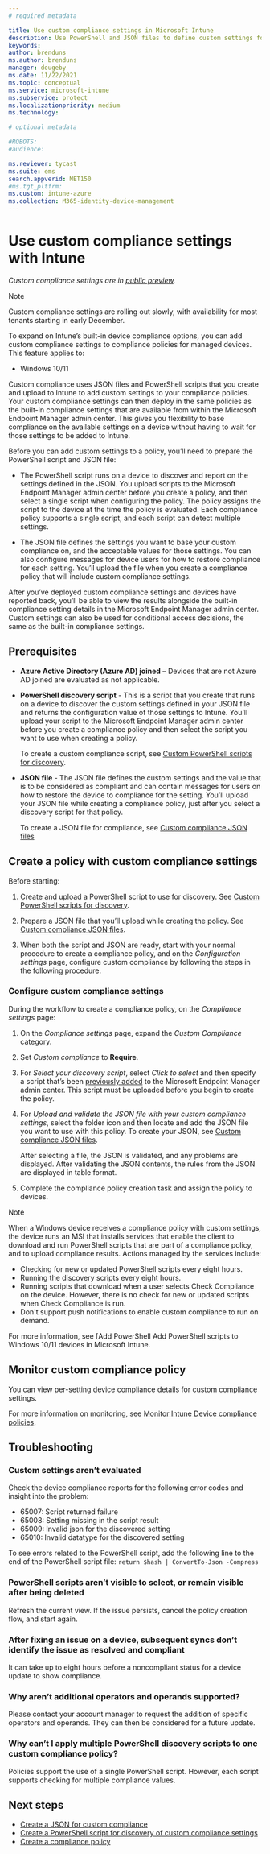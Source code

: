 ```yaml
---
# required metadata

title: Use custom compliance settings in Microsoft Intune
description: Use PowerShell and JSON files to define custom settings for device compliance policies in Intune.
keywords:
author: brenduns
ms.author: brenduns
manager: dougeby
ms.date: 11/22/2021
ms.topic: conceptual
ms.service: microsoft-intune
ms.subservice: protect
ms.localizationpriority: medium
ms.technology:

# optional metadata

#ROBOTS:
#audience:

ms.reviewer: tycast
ms.suite: ems
search.appverid: MET150
#ms.tgt_pltfrm:
ms.custom: intune-azure
ms.collection: M365-identity-device-management
---
```


# Use custom compliance settings with Intune

*Custom compliance settings are in [public preview](../fundamentals/public-preview.md).*

> [!NOTE]
> Custom compliance settings are rolling out slowly, with availability for most tenants starting in early December.

To expand on Intune’s built-in device compliance options, you can add custom compliance settings to compliance policies for managed devices.
This feature applies to:

- Windows 10/11

Custom compliance uses JSON files and PowerShell scripts that you create and upload to Intune to add custom settings to your compliance policies. Your custom compliance settings can then deploy in the same policies as the built-in compliance settings that are available from within the Microsoft Endpoint Manager admin center. This gives you flexibility to base compliance on the available settings on a device without having to wait for those settings to be added to Intune.

Before you can add custom settings to a policy, you’ll need to prepare the PowerShell script and JSON file:

- The PowerShell script runs on a device to discover and report on the settings defined in the JSON. You upload scripts to the Microsoft Endpoint Manager admin center before you create a policy, and then select a single script when configuring the policy. The policy assigns the script to the device at the time the policy is evaluated. Each compliance policy supports a single script, and each script can detect multiple settings.

- The JSON file defines the settings you want to base your custom compliance on, and the acceptable values for those settings. You can also configure messages for device users for how to restore compliance for each setting. You’ll upload the file when you create a compliance policy that will include custom compliance settings.

After you’ve deployed custom compliance settings and devices have reported back, you’ll be able to view the results alongside the built-in compliance setting details in the Microsoft Endpoint Manager admin center.  Custom settings can also be used for conditional access decisions, the same as the built-in compliance settings. 

## Prerequisites

- **Azure Active Directory (Azure AD) joined** – Devices that are not Azure AD joined are evaluated as not applicable.

- **PowerShell discovery script** - This is a script that you create that runs on a device to discover the custom settings defined in your JSON file and returns the configuration value of those settings to Intune. You’ll upload your script to the Microsoft Endpoint Manager admin center before you create a compliance policy and then select the script you want to use when creating a policy.

  To create a custom compliance script, see [Custom PowerShell scripts for discovery](../protect/compliance-custom-script.md).

- **JSON file** - The  JSON file defines the custom settings and the value that is to be considered as compliant and can contain messages for users on how to restore the device to compliance for the setting. You’ll upload your JSON file while creating a compliance policy, just after you select a discovery script for that policy.

  To create a JSON file for compliance, see [Custom compliance JSON files](../protect/compliance-custom-json.md)

## Create a policy with custom compliance settings

Before starting:

1. Create and upload a PowerShell script to use for discovery.  See [Custom PowerShell scripts for  discovery](../protect/compliance-custom-script.md).

2. Prepare a JSON file that you’ll upload while creating the policy. See [Custom compliance JSON files](../protect/compliance-custom-json.md).

3. When both the script and JSON are ready, start with your normal procedure to create a compliance policy, and on the *Configuration settings* page, configure custom compliance by following the steps in the following procedure.

### Configure custom compliance settings

During the workflow to create a compliance policy, on the *Compliance settings* page:

1. On the *Compliance settings* page, expand the *Custom Compliance* category.

2. Set *Custom compliance* to **Require**.

3. For *Select your discovery script*, select *Click to select* and then specify a script that’s been [previously added](../protect/compliance-custom-script.md) to the Microsoft Endpoint Manager admin center. This script must be uploaded before you begin to create the policy.

4. For *Upload and validate the JSON file with your custom compliance settings*,  select the folder icon and then locate and add the JSON file you want to use with this policy. To create your JSON, see [Custom compliance JSON files](../protect/compliance-custom-json.md).

   After selecting a file, the JSON is validated, and any problems are displayed. After validating the JSON contents, the rules from the JSON are displayed in table format.

5. Complete the compliance policy creation task and assign the policy to devices.

> [!NOTE]  
> When a Windows device receives a compliance policy with custom settings, the device runs an MSI that installs services that enable the client to download and run PowerShell scripts that are part of a compliance policy, and to upload compliance results. Actions managed by the services include:
>
> - Checking for new or updated PowerShell scripts every eight hours.
> - Running the discovery scripts every eight hours.
> - Running scripts that download when a user selects Check Compliance on the device. However, there is no check for new or updated scripts when Check Compliance is run.
> - Don't support push notifications to enable custom compliance to run on demand.
>
> For more  information, see [Add PowerShell Add PowerShell scripts to Windows 10/11 devices in Microsoft Intune.

## Monitor custom compliance policy

You can view per-setting device compliance details for custom compliance settings.

For more information on monitoring, see [Monitor Intune Device compliance policies](../protect/compliance-policy-monitor.md).

## Troubleshooting

### Custom settings aren’t evaluated

Check the device compliance reports for the following error codes and insight into the problem:

- 65007: Script returned failure  
- 65008: Setting missing in the script result
- 65009: Invalid json for the discovered setting
- 65010: Invalid datatype for the discovered setting

To see errors related to the PowerShell script, add the following line to the end of the PowerShell script file: `return $hash | ConvertTo-Json -Compress`

### PowerShell scripts aren’t visible to select, or remain visible after being deleted

Refresh the current view. If the issue persists, cancel the policy creation flow, and start again.

### After fixing an issue on a device, subsequent syncs don’t identify the issue as resolved and compliant

It can take up to eight hours before a noncompliant status for a device update to show compliance.

### Why aren’t additional operators and operands supported?

Please contact your account manager to request the addition of specific operators and operands. They can then be considered for a future update.

### Why can’t I apply multiple PowerShell discovery scripts to one custom compliance policy?

Policies support the use of a single PowerShell script. However, each script supports checking for multiple compliance values.

## Next steps

- [Create a JSON for custom compliance](../protect/compliance-custom-json.md)
- [Create a PowerShell script for discovery of custom compliance settings](../protect/compliance-custom-script.md)
- [Create a compliance policy](../protect/create-compliance-policy.md)